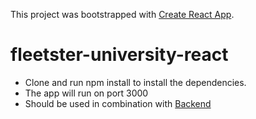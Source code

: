This project was bootstrapped with [Create React App](https://github.com/facebookincubator/create-react-app).

# fleetster-university-react

- Clone and run npm install to install the dependencies.
- The app will run on port 3000
- Should be used in combination with [Backend](https://github.com/fewieden/fleetster-university)

